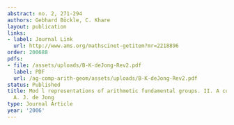 ```yaml
---
abstract: no. 2, 271-294
authors: Gebhard Böckle, C. Khare
layout: publication
links:
- label: Journal Link
  url: http://www.ams.org/mathscinet-getitem?mr=2218896
order: 200688
pdfs:
- file: /assets/uploads/B-K-deJong-Rev2.pdf
  label: PDF
  url: /ag-comp-arith-geom/assets/uploads/B-K-deJong-Rev2.pdf
status: Published
title: Mod l representations of arithmetic fundamental groups. II. A conjecture of
  A. J. de Jong
type: Journal Article
year: '2006'
---
```

